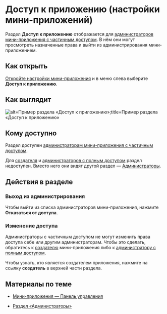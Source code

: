 
<!-- ---
title: 'Мини-приложения | Панель управления | Доступ к приложению'
is_hidden: false
is_search_available: true
menu: 'main_menu'
visible_to_search_robots: true
meta_description: 
redirect_to: 
lang: ru
--- -->

# Доступ к приложению (настройки мини-приложений)

Раздел **Доступ к приложению** отображается для [администраторов мини-приложения с частичным доступом](./managers.md#Администратор%20с%20частичным%20доступом). В нём они могут просмотреть назначенные права и выйти из администрирования мини-приложением.

## Как открыть

[Откройте настройки мини-приложения](./overview.md) и в меню слева выберите **Доступ к приложению**.

## Как выглядит

<!-- exclusions/_images/mini-apps/settings/admins/access-to-app.png -->
![alt=Пример раздела «Доступ к приложению»;title=Пример раздела «Доступ к приложению»](b0d72251252a990d03727f92f5533878d982a9897e8b26768228caf1 "-8984296332153612246")

## Кому доступно

Раздел доступен [администраторам мини-приложения с частичным доступом](./managers.md#Администратор%20с%20частичным%20доступом).

Для [создателя](./managers.md#Создатель) и [администраторов с полным доступом](./managers.md#Администратор%20с%20полным%20доступом) раздел недоступен. Вместо него они видят другой раздел — [Администраторы](./managers.md).

## Действия в разделе

### Выход из администрирования

Чтобы выйти из списка администраторов мини-приложения, нажмите **Отказаться от доступа**.

<!-- exclusions/_images/mini-apps/settings/admins/refuse-access-partial.webp 
![alt=Отказ от доступа к мини-приложению;title=Отказ от доступа к мини-приложению](754a5e40773f722f2bc424203e44dc6df08ad6651130595782689c56 "4985334139392510101") -->

### Изменение доступа

Администраторы с частичным доступом не могут изменить права доступа себе или другим администраторам. Чтобы это сделать, обратитесь к [создателю](./managers.md#Создатель) мини-приложения либо к [администратору с полным доступом](./managers.md#Администратор%20с%20полным%20доступом).

Чтобы узнать, кто является создателем приложения, нажмите на ссылку **создатель** в верхней части раздела.

<!-- exclusions/_images/mini-apps/settings/admins/access-to-app-knowing-creator.webp
![alt=Как узнать, кто создатель мини-приложения;title=Как узнать, кто создатель мини-приложения](adb81c1289eac6921531a5249ee815034c8e43f5c8c72a638a98a86f "5596833178045210475") -->

## Материалы по теме

* [Мини-приложения — Панель управления](./overview.md)

* [Раздел «Администраторы»](./managers.md)
